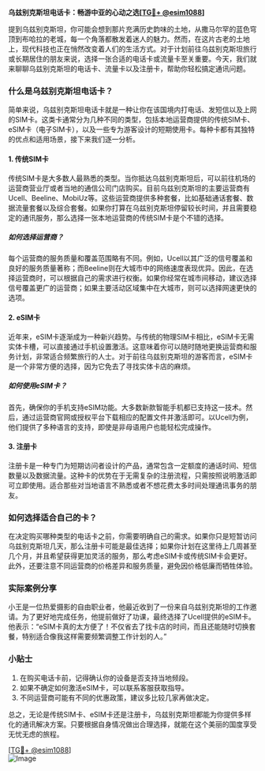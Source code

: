 **乌兹别克斯坦电话卡：畅游中亚的心动之选[[TG💪+ @esim1088](https://t.me/s/esim1088)]**

提到乌兹别克斯坦，你可能会想到那片充满历史韵味的土地，从撒马尔罕的蓝色穹顶到布哈拉的老城，每一个角落都散发着迷人的魅力。然而，在这片古老的土地上，现代科技也正在悄然改变着人们的生活方式。对于计划前往乌兹别克斯坦旅行或长期居住的朋友来说，选择一张合适的电话卡或流量卡至关重要。今天，我们就来聊聊乌兹别克斯坦的电话卡、流量卡以及注册卡，帮助你轻松搞定通讯问题。

### 什么是乌兹别克斯坦电话卡？

简单来说，乌兹别克斯坦电话卡就是一种让你在该国境内打电话、发短信以及上网的SIM卡。这类卡通常分为几种不同的类型，包括本地运营商提供的传统SIM卡、eSIM卡（电子SIM卡），以及一些专为游客设计的短期使用卡。每种卡都有其独特的优点和适用场景，接下来我们逐一分析。

#### 1. 传统SIM卡

传统SIM卡是大多数人最熟悉的类型。当你抵达乌兹别克斯坦后，可以前往机场的运营商营业厅或者当地的通信公司门店购买。目前乌兹别克斯坦的主要运营商有Ucell、Beeline、MobiUz等。这些运营商提供多种套餐，比如基础通话套餐、数据流量套餐以及综合套餐。如果你打算在乌兹别克斯坦停留较长时间，并且需要稳定的通讯服务，那么选择一张本地运营商的传统SIM卡是个不错的选择。

##### 如何选择运营商？

每个运营商的服务质量和覆盖范围略有不同。例如，Ucell以其广泛的信号覆盖和良好的服务质量著称；而Beeline则在大城市中的网络速度表现优异。因此，在选择运营商时，可以根据自己的需求进行权衡。如果你经常在城市间移动，建议选择信号覆盖更广的运营商；如果主要活动区域集中在大城市，则可以选择网速更快的选项。

#### 2. eSIM卡

近年来，eSIM卡逐渐成为一种新兴趋势。与传统的物理SIM卡相比，eSIM卡无需实体卡槽，可以直接通过手机设置激活。这意味着你可以随时随地更换运营商和服务计划，非常适合频繁旅行的人士。对于前往乌兹别克斯坦的游客而言，eSIM卡是一个非常方便的选择，因为它免去了寻找实体卡店的麻烦。

##### 如何使用eSIM卡？

首先，确保你的手机支持eSIM功能。大多数新款智能手机都已支持这一技术。然后，通过运营商官网或授权平台下载相应的配置文件并激活即可。以Ucell为例，他们提供了多种语言的支持，即使是非母语用户也能轻松完成操作。

#### 3. 注册卡

注册卡是一种专门为短期访问者设计的产品，通常包含一定额度的通话时间、短信数量以及数据流量。这种卡的优势在于无需复杂的注册流程，只需按照说明激活即可立即使用。适合那些对当地语言不熟悉或者不想花费太多时间处理通讯事务的朋友。

### 如何选择适合自己的卡？

在决定购买哪种类型的电话卡之前，你需要明确自己的需求。如果你只是短暂访问乌兹别克斯坦几天，那么注册卡可能是最佳选择；如果你计划在这里待上几周甚至几个月，并且希望获得更加灵活的服务，那么考虑eSIM卡或传统SIM卡会更好。此外，还要注意不同运营商的价格差异和服务质量，避免因价格低廉而牺牲体验。

### 实际案例分享

小王是一位热爱摄影的自由职业者，他最近收到了一份来自乌兹别克斯坦的工作邀请。为了更好地完成任务，他提前做好了功课，最终选择了Ucell提供的eSIM卡。他表示：“eSIM卡真的太方便了！不仅省去了找卡店的时间，而且还能随时切换套餐，特别适合像我这样需要频繁调整工作计划的人。”

### 小贴士

1. 在购买电话卡前，记得确认你的设备是否支持当地频段。
2. 如果不确定如何激活eSIM卡，可以联系客服获取指导。
3. 不同运营商可能有不同的优惠政策，建议多比较几家再做决定。

总之，无论是传统SIM卡、eSIM卡还是注册卡，乌兹别克斯坦都能为你提供多样化的通讯解决方案。只要根据自身情况做出合理选择，就能在这个美丽的国度享受无忧无虑的旅程。

[[TG💪+ @esim1088](https://t.me/s/esim1088)]  
![Image](https://i.postimg.cc/4NQfJmqS/Snipaste-2025-05-13-00-14-12.png)